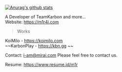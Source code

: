 [![Anurag's github stats](https://github-readme-stats.vercel.app/api?username=m1r4i)](https://github.com/m1r4i/)  
  
A Developer of TeamKarbon and more...  
Website: https://m1r4i.com  
  
> Works  

KoiMilo - https://koimilo.com  
~~KarbonPlay - https://kbn.gg  ~~
  
  
  
Contact: i-am@mirai.com 
Please feel free to contact us.  
  
Resume: https://www.resume.id/m1r
  
